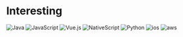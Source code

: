 # Interesting
![Java](https://img.shields.io/badge/-000000?style=flat-square&logo=Java&logoColor=white) ![JavaScript](https://img.shields.io/badge/-000000?style=flat-square&logo=JavaScript&logoColor=white) ![Vue.js](https://img.shields.io/badge/-000000?style=flat-square&logo=Vue.js&logoColor=white) ![NativeScript](https://img.shields.io/badge/-000000?style=flat-square&logo=NativeScript&logoColor=white) ![Python](https://img.shields.io/badge/-000000?style=flat-square&logo=Python&logoColor=white) ![ios](https://img.shields.io/badge/-000000?style=flat-square&logo=ios&logoColor=white) ![aws](https://img.shields.io/badge/-000000?style=flat-square&logo=Amazon&logoColor=white)
